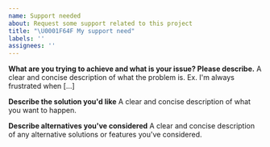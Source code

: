 ```yaml
---
name: Support needed
about: Request some support related to this project
title: "\U0001F64F My support need"
labels: ''
assignees: ''
---
```


<!-- Guidelines -->
<!-- Please check if an issue does not exist already for it: https://github.com/flashcatcloud/browser-sdk/issues -->
<!-- Please check if the issue happens with latest version -->

**What are you trying to achieve and what is your issue? Please describe.**
A clear and concise description of what the problem is. Ex. I'm always frustrated when [...]

**Describe the solution you'd like**
A clear and concise description of what you want to happen.

**Describe alternatives you've considered**
A clear and concise description of any alternative solutions or features you've considered.
